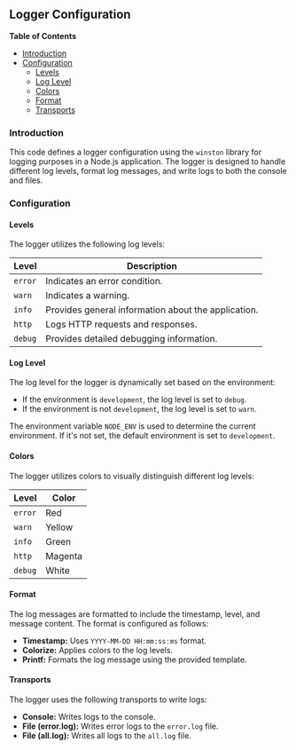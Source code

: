 ## Logger Configuration 

**Table of Contents**

- [Introduction](#introduction)
- [Configuration](#configuration)
  - [Levels](#levels)
  - [Log Level](#log-level)
  - [Colors](#colors)
  - [Format](#format)
  - [Transports](#transports)

### Introduction 

This code defines a logger configuration using the `winston` library for logging purposes in a Node.js application. The logger is designed to handle different log levels, format log messages, and write logs to both the console and files.

### Configuration

#### Levels

The logger utilizes the following log levels:

| Level | Description |
|---|---|
| `error` | Indicates an error condition. |
| `warn` | Indicates a warning. |
| `info` | Provides general information about the application. |
| `http` | Logs HTTP requests and responses. |
| `debug` | Provides detailed debugging information. |

#### Log Level

The log level for the logger is dynamically set based on the environment:

- If the environment is `development`, the log level is set to `debug`.
- If the environment is not `development`, the log level is set to `warn`.

The environment variable `NODE_ENV` is used to determine the current environment. If it's not set, the default environment is set to `development`.

#### Colors

The logger utilizes colors to visually distinguish different log levels:

| Level | Color |
|---|---|
| `error` | Red |
| `warn` | Yellow |
| `info` | Green |
| `http` | Magenta |
| `debug` | White |

#### Format

The log messages are formatted to include the timestamp, level, and message content. The format is configured as follows:

- **Timestamp:**  Uses `YYYY-MM-DD HH:mm:ss:ms` format.
- **Colorize:**  Applies colors to the log levels.
- **Printf:**  Formats the log message using the provided template.

#### Transports

The logger uses the following transports to write logs:

- **Console:**  Writes logs to the console.
- **File (error.log):**  Writes error logs to the `error.log` file.
- **File (all.log):**  Writes all logs to the `all.log` file. 
